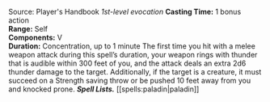 Source: Player's Handbook
*1st-level evocation*
**Casting Time:** 1 bonus action  
**Range:** Self  
**Components:** V  
**Duration:** Concentration, up to 1 minute
The first time you hit with a melee weapon attack during this spell’s duration, your weapon rings with thunder that is audible within 300 feet of you, and the attack deals an extra 2d6 thunder damage to the target. Additionally, if the target is a creature, it must succeed on a Strength saving throw or be pushed 10 feet away from you and knocked prone.
***Spell Lists.*** [[spells:paladin|paladin]]